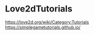 # Love2dTutorials
https://love2d.org/wiki/Category:Tutorials
https://simplegametutorials.github.io/
